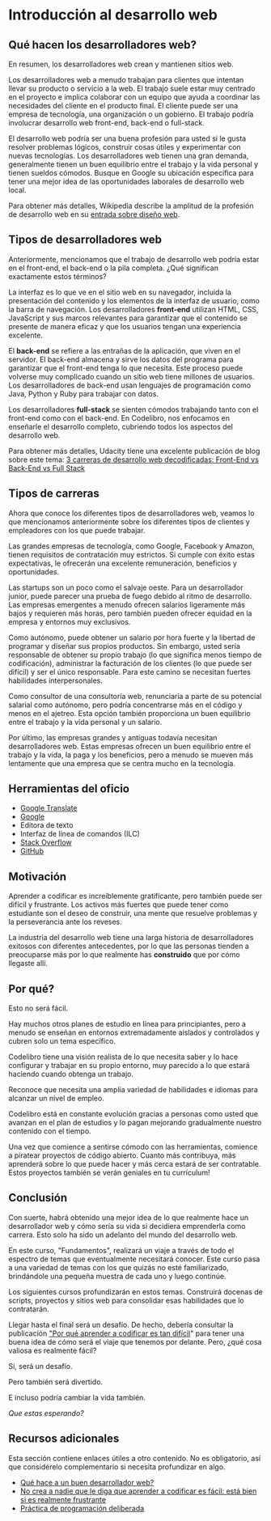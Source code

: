# Introducción al desarrollo web

## Qué hacen los desarrolladores web?

En resumen, los desarrolladores web crean y mantienen sitios web.

Los desarrolladores web a menudo trabajan para clientes que intentan llevar su producto o servicio a la web. El trabajo suele estar muy centrado en el proyecto e implica colaborar con un equipo que ayuda a coordinar las necesidades del cliente en el producto final. El cliente puede ser una empresa de tecnología, una organización o un gobierno. El trabajo podría involucrar desarrollo web front-end, back-end o full-stack.

El desarrollo web podría ser una buena profesión para usted si le gusta resolver problemas lógicos, construir cosas útiles y experimentar con nuevas tecnologías. Los desarrolladores web tienen una gran demanda, generalmente tienen un buen equilibrio entre el trabajo y la vida personal y tienen sueldos cómodos. Busque en Google su ubicación específica para tener una mejor idea de las oportunidades laborales de desarrollo web local.

Para obtener más detalles, Wikipedia describe la amplitud de la profesión de desarrollo web en su [entrada sobre diseño web](https://es.wikipedia.org/wiki/Dise%C3%B1o_web).

## Tipos de desarrolladores web

Anteriormente, mencionamos que el trabajo de desarrollo web podría estar en el front-end, el back-end o la pila completa. ¿Qué significan exactamente estos términos?

La interfaz es lo que ve en el sitio web en su navegador, incluida la presentación del contenido y los elementos de la interfaz de usuario, como la barra de navegación. Los desarrolladores **front-end** utilizan HTML, CSS, JavaScript y sus marcos relevantes para garantizar que el contenido se presente de manera eficaz y que los usuarios tengan una experiencia excelente.

El **back-end** se refiere a las entrañas de la aplicación, que viven en el servidor. El back-end almacena y sirve los datos del programa para garantizar que el front-end tenga lo que necesita. Este proceso puede volverse muy complicado cuando un sitio web tiene millones de usuarios. Los desarrolladores de back-end usan lenguajes de programación como Java, Python y Ruby para trabajar con datos.

Los desarrolladores **full-stack** se sienten cómodos trabajando tanto con el front-end como con el back-end. En Codelibro, nos enfocamos en enseñarle el desarrollo completo, cubriendo todos los aspectos del desarrollo web.

Para obtener más detalles, Udacity tiene una excelente publicación de blog sobre este tema: [3 carreras de desarrollo web decodificadas: Front-End vs Back-End vs Full Stack](https://translate.google.com/translate?hl=en&sl=en&tl=es&u=http%3A%2F%2Fblog.udacity.com%2F2014%2F12%2Ffront-end-vs-back-end-vs-full-stack-web-developers.html)

## Tipos de carreras

Ahora que conoce los diferentes tipos de desarrolladores web, veamos lo que mencionamos anteriormente sobre los diferentes tipos de clientes y empleadores con los que puede trabajar.

Las grandes empresas de tecnología, como Google, Facebook y Amazon, tienen requisitos de contratación muy estrictos. Si cumple con éxito estas expectativas, le ofrecerán una excelente remuneración, beneficios y oportunidades.

Las startups son un poco como el salvaje oeste. Para un desarrollador junior, puede parecer una prueba de fuego debido al ritmo de desarrollo. Las empresas emergentes a menudo ofrecen salarios ligeramente más bajos y requieren más horas, pero también pueden ofrecer equidad en la empresa y entornos muy exclusivos.

Como autónomo, puede obtener un salario por hora fuerte y la libertad de programar y diseñar sus propios productos. Sin embargo, usted sería responsable de obtener su propio trabajo \(lo que significa menos tiempo de codificación\), administrar la facturación de los clientes \(lo que puede ser difícil\) y ser el único responsable. Para este camino se necesitan fuertes habilidades interpersonales.

Como consultor de una consultoría web, renunciaría a parte de su potencial salarial como autónomo, pero podría concentrarse más en el código y menos en el ajetreo. Esta opción también proporciona un buen equilibrio entre el trabajo y la vida personal y un salario.

Por último, las empresas grandes y antiguas todavía necesitan desarrolladores web. Estas empresas ofrecen un buen equilibrio entre el trabajo y la vida, la paga y los beneficios, pero a menudo se mueven más lentamente que una empresa que se centra mucho en la tecnología.

## Herramientas del oficio

* [Google Translate](https://translate.google.com/)
* [Google](https://google.com/)
* Editora de texto
* Interfaz de línea de comandos \(ILC\)
* [Stack Overflow](https://es.stackoverflow.com/)
* [GitHub](https://docs.github.com/es)

## Motivación

Aprender a codificar es increíblemente gratificante, pero también puede ser difícil y frustrante. Los activos más fuertes que puede tener como estudiante son el deseo de construir, una mente que resuelve problemas y la perseverancia ante los reveses.

La industria del desarrollo web tiene una larga historia de desarrolladores exitosos con diferentes antecedentes, por lo que las personas tienden a preocuparse más por lo que realmente has **construido** que por cómo llegaste allí.

## Por qué?

Esto no será fácil.

Hay muchos otros planes de estudio en línea para principiantes, pero a menudo se enseñan en entornos extremadamente aislados y controlados y cubren solo un tema específico.

Codelibro tiene una visión realista de lo que necesita saber y lo hace configurar y trabajar en su propio entorno, muy parecido a lo que estará haciendo cuando obtenga un trabajo.

Reconoce que necesita una amplia variedad de habilidades e idiomas para alcanzar un nivel de empleo.

Codelibro está en constante evolución gracias a personas como usted que avanzan en el plan de estudios y lo pagan mejorando gradualmente nuestro contenido con el tiempo.

Una vez que comience a sentirse cómodo con las herramientas, comience a piratear proyectos de código abierto. Cuanto más contribuya, más aprenderá sobre lo que puede hacer y más cerca estará de ser contratable. Estos proyectos también se verán geniales en tu currículum!

## Conclusión

Con suerte, habrá obtenido una mejor idea de lo que realmente hace un desarrollador web y cómo sería su vida si decidiera emprenderla como carrera. Esto solo ha sido un adelanto del mundo del desarrollo web.

En este curso, "Fundamentos", realizará un viaje a través de todo el espectro de temas que eventualmente necesitará conocer. Este curso pasa a una variedad de temas con los que quizás no esté familiarizado, brindándole una pequeña muestra de cada uno y luego continúe.

Los siguientes cursos profundizarán en estos temas. Construirá docenas de scripts, proyectos y sitios web para consolidar esas habilidades que lo contratarán.

Llegar hasta el final será un desafío. De hecho, debería consultar la publicación ["Por qué aprender a codificar es tan difícil](https://translate.google.com/translate?hl=en&sl=en&tl=es&u=http%3A%2F%2Fwww.vikingcodeschool.com%2Fposts%2Fwhy-learning-to-code-is-so-damn-hard)" para tener una buena idea de cómo será el viaje que tenemos por delante. Pero, ¿qué cosa valiosa es realmente fácil?

Sí, será un desafío.

Pero también será divertido.

E incluso podría cambiar la vida también.

_Que estas esperando?_

## Recursos adicionales

Esta sección contiene enlaces útiles a otro contenido. No es obligatorio, así que considérelo complementario si necesita profundizar en algo.

* [Qué hace a un buen desarrollador web?](https://translate.google.com/translate?hl=en&sl=en&tl=es&u=http%3A%2F%2Fjaredthenerd.com%2F2013%2F05%2FWhat-Makes-A-Good-Developer%2F)
* [No crea a nadie que le diga que aprender a codificar es fácil: está bien si es realmente frustrante](https://translate.google.com/translate?hl=en&sl=en&tl=es&u=http%3A%2F%2Ftechcrunch.com%2F2014%2F05%2F24%2Fdont-believe-anyone-who-tells-you-learning-to-code-is-easy%2F)
* [Práctica de programación deliberada](https://translate.google.com/translate?hl=en&sl=en&tl=es&u=https%3A%2F%2Fcodequizzes.wordpress.com%2F2013%2F04%2F28%2Fdeliberate-programming-practice%2F)

